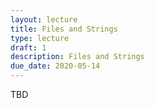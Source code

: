 ```yaml
---
layout: lecture
title: Files and Strings
type: lecture
draft: 1
description: Files and Strings
due_date: 2020-05-14
---
```


TBD